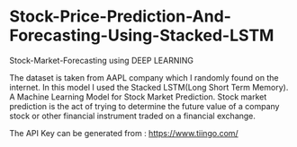 # Stock-Price-Prediction-And-Forecasting-Using-Stacked-LSTM
Stock-Market-Forecasting using DEEP LEARNING

The dataset is taken from AAPL company which I randomly found on the internet. In this model I used the Stacked LSTM(Long Short Term Memory).
A Machine Learning Model for Stock Market Prediction. Stock market prediction is the act of trying to determine the future value of a company stock or other financial instrument traded on a financial exchange.

The API Key can be generated from : https://www.tiingo.com/



